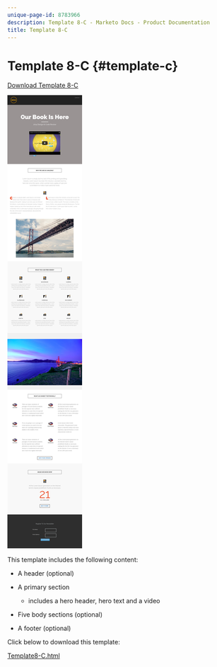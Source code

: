 ```yaml
---
unique-page-id: 8783966
description: Template 8-C - Marketo Docs - Product Documentation
title: Template 8-C
---
```


# Template 8-C {#template-c}

[Download Template 8-C](http://docs.marketo.com/download/attachments/8783966/template-8c.html?version=1&modificationdate=1482175053000&api=v2)

![](assets/image2015-7-29-14-3a12-3a24.png)

This template includes the following content:

* A header (optional)
* A primary section

    * includes a hero header, hero text and a video

* Five body sections (optional)
* A footer (optional)

Click below to download this template:

[Template8-C.html](http://docs.marketo.com/download/attachments/8783966/template-8c.html?version=1&modificationdate=1482175053000&api=v2)
